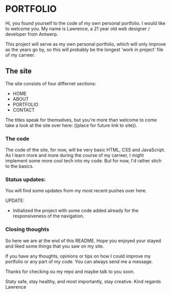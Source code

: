 # PORTFOLIO
Hi, you found yourself to the code of my own personal portfolio. I would like to welcome you.
My name is Lawrence, a 21 year old web designer / developer from Antwerp.

This project will serve as my own personal portfolio, which will only improve as the years go by, so this will probably be the longest 'work in project' file of my carreer.

## The site
The site consists of four differnet sections:
- HOME
- ABOUT
- PORTFOLIO
- CONTACT

The titles speak for themselves, but you're more than welcome to come take a look at the site over here:
((place for future link to site)).

### The code
The code of the site, for now, will be very basic HTML, CSS and JavaScript.
As I learn more and more during the course of my carreer, I might implement some more cool tech into my code. But for now, I'd rather stich to the basics.

### Status updates:
You will find some updates from my most recent pushes over here.

UPDATE:
- Initialized the project with some code added already for the responsiveness of the navigation.

### Closing thoughts
So here we are at the end of this README.
Hope you enjoyed your stayed and liked some things that you saw on my site.

If you have any thoughts, opinions or tips on how I could improve my portfolio or any part of my code. You can always send me a message.

Thanks for checking ou my repo and maybe talk to you soon.

Staty safe, stay healthy, and most importantly, stay creative.
Kind regards
Lawrence